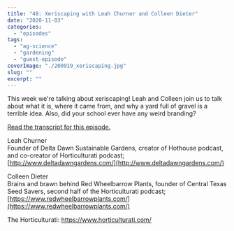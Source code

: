 ```yaml
---
title: "48: Xeriscaping with Leah Churner and Colleen Dieter"
date: "2020-11-03"
categories: 
  - "episodes"
tags: 
  - "ag-science"
  - "gardening"
  - "guest-episode"
coverImage: "./200919_xeriscaping.jpg"
slug: ""
excerpt: ""
---
```


This week we're talking about xeriscaping! Leah and Colleen join us to talk about what it is, where it came from, and why a yard full of gravel is a terrible idea. Also, did your school ever have any weird branding?

[Read the transcript for this episode.](https://www.onetogrowonpod.com/48-xeriscaping-with-leah-churner-and-colleen-dieter-transcript/)

Leah Churner  
Founder of Delta Dawn Sustainable Gardens, creator of Hothouse podcast, and co-creator of Horticulturati podcast; [http://www.deltadawngardens.com/](http://www.deltadawngardens.com/)

Colleen Dieter  
Brains and brawn behind Red Wheelbarrow Plants, founder of Central Texas Seed Savers, second half of the Horticulturati podcast; [https://www.redwheelbarrowplants.com/](https://www.redwheelbarrowplants.com/)

The Horticulturati: https://www.horticulturati.com/

